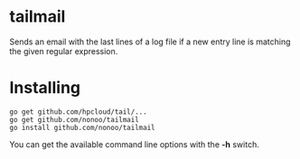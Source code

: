 # tailmail

Sends an email with the last lines of a log file if a new entry line is matching the given regular expression.

# Installing

```
go get github.com/hpcloud/tail/...
go get github.com/nonoo/tailmail
go install github.com/nonoo/tailmail
```

You can get the available command line options with the **-h** switch.
